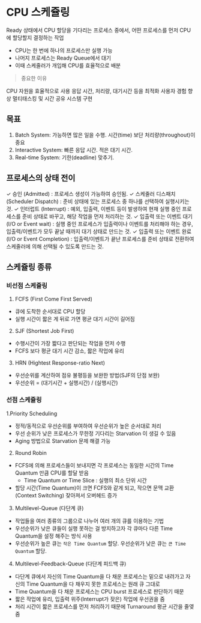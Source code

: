 # CPU 스케쥴링

Ready 상태에서 CPU 할당을 기다리는 프로세스 중에서, 어떤 프로세스를 먼저 CPU에 할당할지 결정하는 작업

- CPU는 한 번에 하나의 프로세스만 실행 가능
- 나머지 프로세스는 Ready Queue에서 대기
- 이때 스케줄러가 개입해 CPU를 효율적으로 배분

> 중요한 이유

CPU 자원을 효율적으로 사용
응답 시간, 처리량, 대기시간 등을 최적화
사용자 경험 향상
멀티태스킹 및 시간 공유 시스템 구현

## 목표

1. Batch System: 가능하면 많은 일을 수행. 시간(time) 보단 처리량(throughout)이 중요
2. Interactive System: 빠른 응답 시간. 적은 대기 시간.
3. Real-time System: 기한(deadline) 맞추기.

## 프로세스의 상태 전이

✓ 승인 (Admitted) : 프로세스 생성이 가능하여 승인됨.
✓ 스케줄러 디스패치 (Scheduler Dispatch) : 준비 상태에 있는 프로세스 중 하나를 선택하여 실행시키는 것.
✓ 인터럽트 (Interrupt) : 예외, 입출력, 이벤트 등이 발생하여 현재 실행 중인 프로세스를 준비 상태로 바꾸고, 해당 작업을 먼저 처리하는 것.
✓ 입출력 또는 이벤트 대기 (I/O or Event wait) : 실행 중인 프로세스가 입출력이나 이벤트를 처리해야 하는 경우, 입출력/이벤트가 모두 끝날 때까지 대기 상태로 만드는 것.
✓ 입출력 또는 이벤트 완료 (I/O or Event Completion) : 입출력/이벤트가 끝난 프로세스를 준비 상태로 전환하여 스케줄러에 의해 선택될 수 있도록 만드는 것.

## 스케쥴링 종류

### 비선점 스케쥴링

1. FCFS (First Come First Served)

- 큐에 도착한 순서대로 CPU 할당
- 실행 시간이 짧은 게 뒤로 가면 평균 대기 시간이 길어짐

2. SJF (Shortest Job First)

- 수행시간이 가장 짧다고 판단되는 작업을 먼저 수행
- FCFS 보다 평균 대기 시간 감소, 짧은 작업에 유리

3. HRN (Hightest Response-ratio Next)

- 우선순위를 계산하여 점유 불평등을 보완한 방법(SJF의 단점 보완)
- 우선순위 = (대기시간 + 실행시간) / (실행시간)

### 선점 스케쥴링

1.Priority Scheduling

- 정적/동적으로 우선순위를 부여하여 우선순위가 높은 순서대로 처리
- 우선 순위가 낮은 프로세스가 무한정 기다리는 Starvation 이 생길 수 있음
- Aging 방법으로 Starvation 문제 해결 가능

2. Round Robin

- FCFS에 의해 프로세스들이 보내지면 각 프로세스는 동일한 시간의 Time Quantum 만큼 CPU를 할달 받음
  - Time Quantum or Time Slice : 실행의 최소 단위 시간
- 할당 시간(Time Quantum)이 크면 FCFS와 같게 되고, 작으면 문맥 교환 (Context Switching) 잦아져서 오버헤드 증가

3. Multilevel-Queue (다단계 큐)

- 작업들을 여러 종류의 그룹으로 나누어 여러 개의 큐를 이용하는 기법
- 우선순위가 낮은 큐들이 실행 못하는 걸 방지하고자 각 큐마다 다른 Time Quantum을 설정 해주는 방식 사용
- 우선순위가 높은 큐는 `작은 Time Quantum` 할당. 우선순위가 낮은 큐는 `큰 Time Quantum` 할당.

4. Multilevel-Feedback-Queue (다단계 피드백 큐)

- 다단계 큐에서 자신의 Time Quantum을 다 채운 프로세스는 밑으로 내려가고 자신의 Time Quantum을 다 채우지 못한 프로세스는 원래 큐 그대로
- Time Quantum을 다 채운 프로세스는 CPU burst 프로세스로 판단하기 때문
- 짧은 작업에 유리, 입출력 위주(Interrupt가 잦은) 작업에 우선권을 줌
- 처리 시간이 짧은 프로세스를 먼저 처리하기 때문에 Turnaround 평균 시간을 줄옂줌
